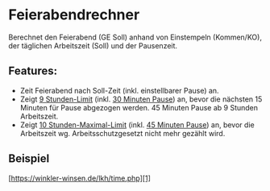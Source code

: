# Feierabendrechner
Berechnet den Feierabend (GE Soll) anhand von Einstempeln (Kommen/KO), der täglichen Arbeitszeit (Soll) und der Pausenzeit.

## Features:
- Zeit Feierabend nach Soll-Zeit (inkl. einstellbarer Pause) an.
- Zeigt [9 Stunden-Limit][ArbZG3] (inkl. [30 Minuten Pause][ArbZG4]) an, bevor die nächsten 15 Minuten für Pause abgezogen werden. 45 Minuten Pause ab 9 Stunden Arbeitszeit.
- Zeigt [10 Stunden-Maximal-Limit][ArbZG3] (inkl. [45 Minuten Pause][ArbZG4]) an, bevor die Arbeitszeit wg. Arbeitsschutzgesetzt nicht mehr gezählt wird. 

## Beispiel
[https://winkler-winsen.de/lkh/time.php][1]

[1]: https://winkler-winsen.de/lkh/time.php
[ArbZG3]: https://www.gesetze-im-internet.de/arbzg/__3.html
[ArbZG4]: https://www.gesetze-im-internet.de/arbzg/__4.html
